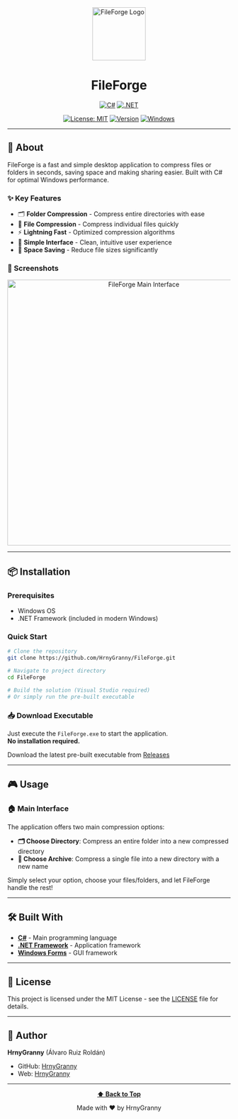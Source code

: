 <div align="center">

<!-- LOGO -->
<img src="https://github.com/user-attachments/assets/c88a5451-cea6-4289-9b91-a9701ac3d9d6" alt="FileForge Logo" width="120" height="120">

<!-- PROJECT NAME -->
# FileForge

<!-- LANGUAGE BADGES -->
[![C#](https://img.shields.io/badge/C%23-239120?style=for-the-badge&logo=c-sharp&logoColor=white)](https://docs.microsoft.com/en-us/dotnet/csharp/)
[![.NET](https://img.shields.io/badge/.NET-5C2D91?style=for-the-badge&logo=.net&logoColor=white)](https://dotnet.microsoft.com/)

<!-- STATUS BADGES -->
[![License: MIT](https://img.shields.io/badge/License-MIT-yellow.svg?style=for-the-badge)](LICENSE)
[![Version](https://img.shields.io/badge/version-2.1.2-blue.svg?style=for-the-badge)](releases)
[![Windows](https://img.shields.io/badge/Windows-0078D6?style=for-the-badge&logo=windows&logoColor=white)](https://www.microsoft.com/windows)

</div>

---

## 🚀 About

FileForge is a fast and simple desktop application to compress files or folders in seconds, saving space and making sharing easier. Built with C# for optimal Windows performance.

### ✨ Key Features

- 🗂️ **Folder Compression** - Compress entire directories with ease
- 📄 **File Compression** - Compress individual files quickly
- ⚡ **Lightning Fast** - Optimized compression algorithms
- 🎨 **Simple Interface** - Clean, intuitive user experience
- 💾 **Space Saving** - Reduce file sizes significantly

### 📸 Screenshots

<div align="center">
<img src="https://github.com/HrnyGranny/MULTIMEDIA-FileForge/assets/91948162/d79b75c7-d4b4-4362-b4f7-10d5d5b3084b" alt="FileForge Main Interface" width="600">
</div>

---

## 📦 Installation

### Prerequisites

- Windows OS
- .NET Framework (included in modern Windows)

### Quick Start

```bash
# Clone the repository
git clone https://github.com/HrnyGranny/FileForge.git

# Navigate to project directory
cd FileForge

# Build the solution (Visual Studio required)
# Or simply run the pre-built executable
```

### 📥 Download Executable

Just execute the `FileForge.exe` to start the application.  
**No installation required.**

Download the latest pre-built executable from [Releases](https://github.com/HrnyGranny/FileForge/releases)

---

## 🎮 Usage

### 🏠 Main Interface

The application offers two main compression options:

- **🗂️ Choose Directory**: Compress an entire folder into a new compressed directory
- **📄 Choose Archive**: Compress a single file into a new directory with a new name

Simply select your option, choose your files/folders, and let FileForge handle the rest!

---

## 🛠️ Built With

- **[C#](https://docs.microsoft.com/en-us/dotnet/csharp/)** - Main programming language
- **[.NET Framework](https://dotnet.microsoft.com/)** - Application framework
- **[Windows Forms](https://docs.microsoft.com/en-us/dotnet/desktop/winforms/)** - GUI framework

---

## 📄 License

This project is licensed under the MIT License - see the [LICENSE](LICENSE) file for details.

---

## 👤 Author

**HrnyGranny** (Álvaro Ruiz Roldán)

- GitHub: [HrnyGranny](https://github.com/HrnyGranny)
- Web: [HrnyGranny](https://hrnygranny.github.io/)

---

<div align="center">

**[⬆ Back to Top](#fileforge)**

Made with ❤️ by HrnyGranny

</div>
